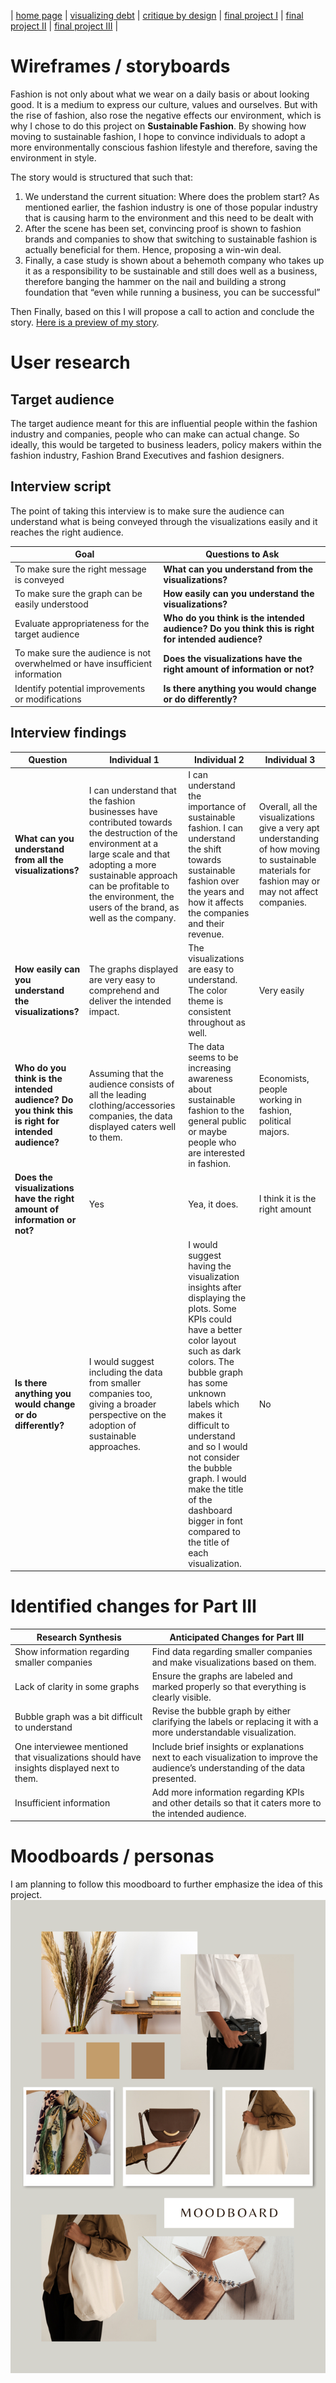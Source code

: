 
| [home page](https://raslan2000.github.io/My-Portfolio/) | [visualizing debt](https://raslan2000.github.io/My-Portfolio/visualizing-government-debt) | [critique by design](https://raslan2000.github.io/My-Portfolio/critique-by-design) | [final project I](https://raslan2000.github.io/My-Portfolio/final-project-part-one) | [final project II](https://raslan2000.github.io/My-Portfolio/final-project-part-two) | [final project III]() |
# Wireframes / storyboards
Fashion is not only about what we wear on a daily basis or about looking good. It is a medium to express our culture, values and ourselves. But with the rise of fashion, also rose the negative effects our environment, which is why I chose to do this project on **Sustainable Fashion**. By showing how moving to sustainable fashion, I hope to convince individuals to adopt a more environmentally conscious fashion lifestyle and therefore, saving the environment in style.

The story would is structured that such that:

1. We understand the current situation: Where does the problem start? As mentioned earlier, the fashion industry is one of those popular industry that is causing harm to the environment and this need to be dealt with 
2. After the scene has been set, convincing proof is shown to fashion brands and companies to show that switching to sustainable fashion is actually beneficial for them. Hence, proposing a win-win deal.
3. Finally, a  case study is shown about a behemoth company who takes up it as a responsibility to be sustainable and still does well as a business, therefore banging the hammer on the nail and building a strong foundation that “even while running a business, you can be successful”

Then Finally, based on this I will propose a call to action and conclude the story. [Here is a preview of my story](https://preview.shorthand.com/N9WCBe9a7RNGgwsm).

# User research 

## Target audience
The target audience meant for this are influential people within the fashion industry and companies, people who can make can actual change. So ideally, this would be targeted to business leaders, policy makers within the fashion industry, Fashion Brand Executives and fashion designers. 


## Interview script
The point of taking this interview is to make sure the audience can understand what is being conveyed through the visualizations easily and it reaches the right audience. 

| **Goal** | **Questions to Ask** |
| --- | --- |
| To make sure the right message is conveyed | **What can you understand from the visualizations?** |
| To make sure the graph can be easily understood | **How easily can you understand the visualizations?** |
| Evaluate appropriateness for the target audience | **Who do you think is the intended audience? Do you think this is right for intended audience?** |
| To make sure the audience is not overwhelmed or have insufficient information | **Does the visualizations have the right amount of information or not?** |
| Identify potential improvements or modifications | **Is there anything you would change or do differently?** |

## Interview findings

| **Question**                                                                                                      | **Individual 1**                                                                                                                                                                                | **Individual 2**                                                                                                                                                                                                                   | **Individual 3**                                                                                                                                     |
|-------------------------------------------------------------------------------------------------------------------|-------------------------------------------------------------------------------------------------------------------------------------------------------------------------------------------------|-----------------------------------------------------------------------------------------------------------------------------------------------------------------------------------------------------------------------------------|-----------------------------------------------------------------------------------------------------------------------------------------------------|
| **What can you understand from all the visualizations?**                                                          | I can understand that the fashion businesses have contributed towards the destruction of the environment at a large scale and that adopting a more sustainable approach can be profitable to the environment, the users of the brand, as well as the company.                  | I can understand the importance of sustainable fashion. I can understand the shift towards sustainable fashion over the years and how it affects the companies and their revenue.                                                                                          | Overall, all the visualizations give a very apt understanding of how moving to sustainable materials for fashion may or may not affect companies.     |
| **How easily can you understand the visualizations?**                                                             | The graphs displayed are very easy to comprehend and deliver the intended impact.                                                                                                               | The visualizations are easy to understand. The color theme is consistent throughout as well.                                                                                                                                                                             | Very easily                                                                                                                                         |
| **Who do you think is the intended audience? Do you think this is right for intended audience?**                   | Assuming that the audience consists of all the leading clothing/accessories companies, the data displayed caters well to them.                                                                   | The data seems to be increasing awareness about sustainable fashion to the general public or maybe people who are interested in fashion.                                                                                                                                    | Economists, people working in fashion, political majors.                                                                                            |
| **Does the visualizations have the right amount of information or not?**                                           | Yes                                                                                                                                                                                             | Yea, it does.                                                                                                                                                                                                                                                             | I think it is the right amount                                                                                                                      |
| **Is there anything you would change or do differently?**                                                          | I would suggest including the data from smaller companies too, giving a broader perspective on the adoption of sustainable approaches.                                                           | I would suggest having the visualization insights after displaying the plots. Some KPIs could have a better color layout such as dark colors. The bubble graph has some unknown labels which makes it difficult to understand and so I would not consider the bubble graph. I would make the title of the dashboard bigger in font compared to the title of each visualization. | No                                                                                                                                                  |



# Identified changes for Part III

| **Research Synthesis**                                                                                            | **Anticipated Changes for Part III**                                                                                                                        |
|-------------------------------------------------------------------------------------------------------------------|------------------------------------------------------------------------------------------------------------------------------------------------------------|
| Show information regarding smaller companies                                                                      | Find data regarding smaller companies and make visualizations based on them.                                                                               |
| Lack of clarity in some graphs                                                                                    | Ensure the graphs are labeled and marked properly so that everything is clearly visible.                                                                    |
| Bubble graph was a bit difficult to understand                                                                    | Revise the bubble graph by either clarifying the labels or replacing it with a more understandable visualization.                                            |
| One interviewee mentioned that visualizations should have insights displayed next to them.                        | Include brief insights or explanations next to each visualization to improve the audience’s understanding of the data presented.                            |
| Insufficient information                                                                                          | Add more information regarding KPIs and other details so that it caters more to the intended audience.                                                                                            |



# Moodboards / personas
I am planning to follow this moodboard to further emphasize the idea of this project.
![Mood Board](Mood.png)
